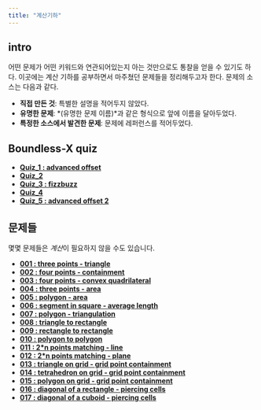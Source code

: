 ```yaml
---
title: "계산기하"
---
```


intro
--
어떤 문제가 어떤 키워드와 연관되어있는지 아는 것만으로도 통찰을 얻을 수 있기도 하다. 이곳에는 계산 기하를 공부하면서 마주쳤던 문제들을 정리해두고자 한다. 문제의 소스는 다음과 같다.  

* __직접 만든 것__: 특별한 설명을 적어두지 않았다.
* __유명한 문제__: *(유명한 문제 이름)*과 같은 형식으로 앞에 이름을 달아두었다.
* __특정한 소스에서 발견한 문제__: 문제에 레퍼런스를 적어두었다.

Boundless-X quiz
--
<div class="grid cards" markdown>

-   [__Quiz_1 : advanced offset__](./boundlessx-quiz/1.md)
-   [__Quiz_2__](./boundlessx-quiz/2.md)
-   [__Quiz_3 : fizzbuzz__](./boundlessx-quiz/3.md)
-   [__Quiz_4__](./boundlessx-quiz/4.md)
-   [__Quiz_5 : advanced offset 2__](./boundlessx-quiz/5.md)

</div>

문제들
--

몇몇 문제들은 *계산*이 필요하지 않을 수도 있습니다.
<div class="grid cards" markdown>

-   [__001 : three points - triangle__](./problems/001.md)
-   [__002 : four points - containment__](./problems/002.md)
-   [__003 : four points - convex quadrilateral__](./problems/003.md)
-   [__004 : three points - area__](./problems/004.md)
-   [__005 : polygon - area__](./problems/005.md)
-   [__006 : segment in square - average length__](./problems/006.md)
-   [__007 : polygon - triangulation__](./problems/007.md)
-   [__008 : triangle to rectangle__](./problems/008.md)
-   [__009 : rectangle to rectangle__](./problems/009.md)
-   [__010 : polygon to polygon__](./problems/010.md)
-   [__011 : 2*n points matching - line__](./problems/011.md)
-   [__012 : 2*n points matching - plane__](./problems/012.md)
-   [__013 : triangle on grid - grid point containment__](./problems/013.md)
-   [__014 : tetrahedron on grid - grid point containment__](./problems/014.md)
-   [__015 : polygon on grid - grid point containment__](./problems/015.md)
-   [__016 : diagonal of a rectangle - piercing cells__](./problems/016.md)
-   [__017 : diagonal of a cuboid - piercing cells__](./problems/017.md)

</div>